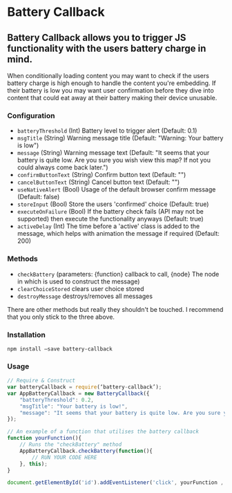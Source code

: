 Battery Callback
================

## Battery Callback allows you to trigger JS functionality with the users battery charge in mind.

When conditionally loading content you may want to check if the users battery charge is high enough to handle the content you're embedding. If their battery is low you may want user confirmation before they dive into content that could eat away at their battery making their device unusable.

### Configuration
* `batteryThreshold` (Int) Battery level to trigger alert (Default: 0.1)
* `msgTitle` (String) Warning message title (Default: "Warning: Your battery is low")
* `message` (String) Warning message text (Default: "It seems that your battery is quite low. Are you sure you wish view this map? If not you could always come back later.")
* `confirmButtonText` (String) Confirm button text (Default: "")
* `cancelButtonText` (String) Cancel button text (Default: "")
* `useNativeAlert` (Bool) Usage of the default browser confirm message (Default: false)
* `storeInput` (Bool) Store the users 'confirmed' choice (Default: true)
* `executeOnFailure` (Bool) If the battery check fails (API may not be supported) then execute the functionality anyways (Default: true)
* `activeDelay` (Int) The time before a 'active' class is added to the message, which helps with animation the message if required (Default: 200)

### Methods
* `checkBattery` (parameters: {function} callback to call, {node} The node in which is used to construct the message)
* `clearChoiceStored` clears user choice stored
* `destroyMessage` destroys/removes all messages

There are other methods but really they shouldn't be touched. I recommend that you only stick to the three above.

### Installation
`npm install —save battery-callback`

### Usage
```javascript
// Require & Construct
var batteryCallback = require(‘battery-callback’);
var AppBatteryCallback = new BatteryCallback({
    "batteryThreshold": 0.2,
    "msgTitle": "Your battery is low!",
    "message": "It seems that your battery is quite low. Are you sure you wish view this content?",
});

// An example of a function that utilises the battery callback
function yourFunction(){
    // Runs the "checkBattery" method
    AppBatteryCallback.checkBattery(function(){
        // RUN YOUR CODE HERE
    }, this);
}

document.getElementById('id').addEventListener('click', yourFunction , false);
```
